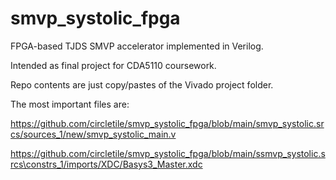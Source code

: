 # smvp_systolic_fpga
FPGA-based TJDS SMVP accelerator implemented in Verilog.

Intended as final project for CDA5110 coursework.

Repo contents are just copy/pastes of the Vivado project folder.

The most important files are:

https://github.com/circletile/smvp_systolic_fpga/blob/main/smvp_systolic.srcs/sources_1/new/smvp_systolic_main.v

https://github.com/circletile/smvp_systolic_fpga/blob/main/ssmvp_systolic.srcs\constrs_1/imports/XDC/Basys3_Master.xdc

